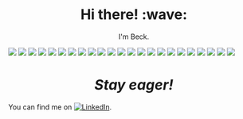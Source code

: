 <h1 align='center'> Hi there! :wave:</h1>
<p align='center'>I'm Beck.</p>

![](https://img.shields.io/badge/Code-Java-informational?style=flat&logo=Java&logoColor=white&color=007396)
![](https://img.shields.io/badge/Code-Nodejs-informational?style=flat&logo=Node.js&logoColor=white&color=339933)
![](https://img.shields.io/badge/Code-JavaScript-informational?style=flat&logo=JavaScript&logoColor=white&color=F7DF1E)
![](https://img.shields.io/badge/Code-TypeScript-informational?style=flat&logo=TypeScript&logoColor=white&color=007ACC)
![](https://img.shields.io/badge/Code-CoffeeScript-informational?style=flat&logo=CoffeeScript&logoColor=white&color=2F2625)
![](https://img.shields.io/badge/Code-Nextjs-informational?style=flat&logo=Next.js&logoColor=white&color=000000)
![](https://img.shields.io/badge/Code-React-informational?style=flat&logo=React&logoColor=white&color=61DAFB)
![](https://img.shields.io/badge/Code-StyledComponents-informational?style=flat&logo=styled-components&logoColor=white&color=DB7093)
![](https://img.shields.io/badge/Code-HTML5-informational?style=flat&logo=HTML5&logoColor=white&color=E34F26)
![](https://img.shields.io/badge/Code-CSS3-informational?style=flat&logo=CSS3&logoColor=white&color=1572B6)
![](https://img.shields.io/badge/Code-Vue-informational?style=flat&logo=Vue.js&logoColor=white&color=4FC08D)
![](https://img.shields.io/badge/Code-Webpack-informational?style=flat&logo=Webpack&logoColor=white&color=8DD6F9)
![](https://img.shields.io/badge/Code-Babel-informational?style=flat&logo=Babel&logoColor=white&color=F9DC3E)
![](https://img.shields.io/badge/Code-JWT-informational?style=flat&logo=JSON-Web-Tokens&logoColor=white&color=000000)
![](https://img.shields.io/badge/Code-Spring-informational?style=flat&logo=Spring&logoColor=white&color=6DB33F)
![](https://img.shields.io/badge/Database-MongoDB-informational?style=flat&logo=MongoDB&logoColor=white&color=47A248)
![](https://img.shields.io/badge/Database-MySQL-informational?style=flat&logo=MySQL&logoColor=white&color=4479A1)
![](https://img.shields.io/badge/Tool-Git-informational?style=flat&logo=Git&logoColor=white&color=F05032)
![](https://img.shields.io/badge/Tool-Docker-informational?style=flat&logo=Docker&logoColor=white&color=2496ED)
![](https://img.shields.io/badge/Tool-Jenkins-informational?style=flat&logo=Jenkins&logoColor=white&color=D24939)
![](https://img.shields.io/badge/Tool-Vargrant-informational?style=flat&logo=Vargrant&logoColor=white&color=1563FF)
![](https://img.shields.io/badge/Cloud-AWS-informational?style=flat&logo=Amazon-AWS&logoColor=white&color=232F3E)
![](https://img.shields.io/badge/Track-PivotalTracker-informational?style=flat&logo=Pivotal-Tracker&logoColor=white&color=517A9E)

<h1 align='center'><i>Stay eager!</i></h1>

You can find me on [![LinkedIn][1.1]][1].

<!-- Icons -->
[1.1]: http://i.imgur.com/wWzX9uB.png (twitter icon without padding)

<!-- Links to your social media accounts -->
[1]: https://www.linkedin.com/in/beck-lin/


<!--
### Hi there 👋

**beeeeeeeeck/beeeeeeeeck** is a ✨ _special_ ✨ repository because its `README.md` (this file) appears on your GitHub profile.

Here are some ideas to get you started:

- 🔭 I’m currently working on ...
- 🌱 I’m currently learning ...
- 👯 I’m looking to collaborate on ...
- 🤔 I’m looking for help with ...
- 💬 Ask me about ...
- 📫 How to reach me: ...
- 😄 Pronouns: ...
- ⚡ Fun fact: ...
-->
